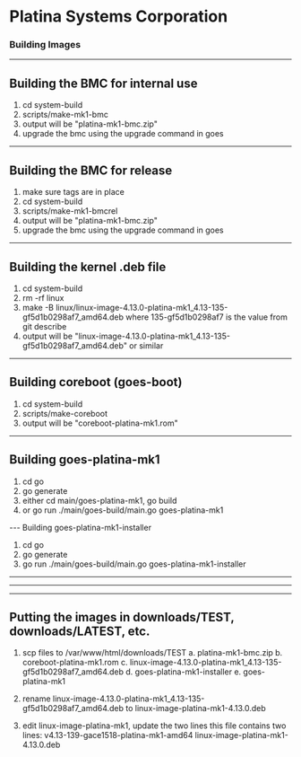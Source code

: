 # Platina Systems Corporation
### Building Images
---
## Building the BMC for internal use

1. cd system-build
2. scripts/make-mk1-bmc
3. output will be "platina-mk1-bmc.zip"
4. upgrade the bmc using the upgrade command in goes

---
## Building the BMC for release

1. make sure tags are in place
2. cd system-build
3. scripts/make-mk1-bmcrel
4. output will be "platina-mk1-bmc.zip"
5. upgrade the bmc using the upgrade command in goes

---
## Building the kernel .deb file

1. cd system-build
2. rm -rf linux
3. make -B linux/linux-image-4.13.0-platina-mk1_4.13-135-gf5d1b0298af7_amd64.deb
   where 135-gf5d1b0298af7 is the value from git describe
4. output will be "linux-image-4.13.0-platina-mk1_4.13-135-gf5d1b0298af7_amd64.deb"
   or similar

---
## Building coreboot (goes-boot)

1. cd system-build
2. scripts/make-coreboot
3. output will be "coreboot-platina-mk1.rom"

---
## Building goes-platina-mk1

1. cd go
2. go generate
3. either cd main/goes-platina-mk1, go build
4. or go run ./main/goes-build/main.go goes-platina-mk1

--- Building goes-platina-mk1-installer
1. cd go
2. go generate
3. go run ./main/goes-build/main.go goes-platina-mk1-installer

---
---
---
## Putting the images in downloads/TEST, downloads/LATEST, etc.

1. scp files to /var/www/html/downloads/TEST
a. platina-mk1-bmc.zip
b. coreboot-platina-mk1.rom
c. linux-image-4.13.0-platina-mk1_4.13-135-gf5d1b0298af7_amd64.deb
d. goes-platina-mk1-installer
e. goes-platina-mk1

2. rename linux-image-4.13.0-platina-mk1_4.13-135-gf5d1b0298af7_amd64.deb to linux-image-platina-mk1-4.13.0.deb

3. edit linux-image-platina-mk1, update the two lines
this file contains two lines:
v4.13-139-gace1518-platina-mk1-amd64
linux-image-platina-mk1-4.13.0.deb


